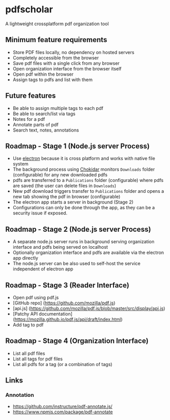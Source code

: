 # pdfscholar
A lightweight crossplatform pdf organization tool

## Minimum feature requirements
* Store PDF files locally, no dependency on hosted servers
* Completely accessible from the browser
 * Save pdf files with a single click from any browser
 * Open organization interface from the browser itself
 * Open pdf within the browser
* Assign tags to pdfs and list with them

## Future features
* Be able to assign multiple tags to each pdf
* Be able to search/list via tags
* Notes for a pdf
* Annotate parts of pdf
* Search text, notes, annotations

## Roadmap - Stage 1 (Node.js server Process)
* Use [electron](http://electron.atom.io/) because it is cross platform and works with native file system
* The background process using [Chokidar](https://github.com/paulmillr/chokidar) monitors `Downloads` folder (configurable) for any new downloaded pdfs
* pdfs are transferred to a `Publications` folder (configurable) where pdfs are saved (the user can delete files in `Downloads`) 
* New pdf download triggers transfer to `Publications` folder and opens a new tab showing the pdf in browser (configurable) 
* The electron app starts a server in background (Stage 2)
* Configurations can only be done through the app, as they can be a security issue if exposed. 

## Roadmap - Stage 2 (Node.js server Process)
* A separate node.js server runs in background serving organization interface and pdfs being served on localhost
* Optionally organization interface and pdfs are available via the electron app directly
* The node.js server can be also used to self-host the service independent of electron app

## Roadmap - Stage 3 (Reader Interface)
* Open pdf using pdf.js
 * [GitHub repo] (https://github.com/mozilla/pdf.js)
 * [api.js] (https://github.com/mozilla/pdf.js/blob/master/src/display/api.js)
 * [Patchy API documentation] (https://mozilla.github.io/pdf.js/api/draft/index.html)
* Add tag to pdf

## Roadmap - Stage 4 (Organization Interface)
* List all pdf files
* List all tags for pdf files
* List all pdfs for a tag (or a combination of tags)

## Links
### Annotation
* https://github.com/instructure/pdf-annotate.js/
* https://www.npmjs.com/package/pdf-annotate
